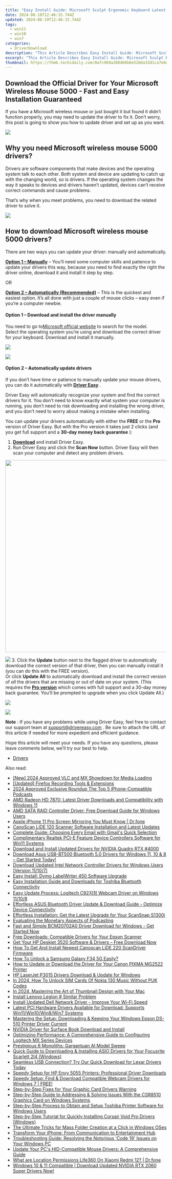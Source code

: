 ```yaml
---
title: "Easy Install Guide: Microsoft Sculpt Ergonomic Keyboard Latest Firmware Upgrade"
date: 2024-08-18T12:46:15.744Z
updated: 2024-08-19T12:46:15.744Z
tags:
  - win11
  - win10
  - win7
categories:
  - DriverDownload
description: "This Article Describes Easy Install Guide: Microsoft Sculpt Ergonomic Keyboard Latest Firmware Upgrade"
excerpt: "This Article Describes Easy Install Guide: Microsoft Sculpt Ergonomic Keyboard Latest Firmware Upgrade"
thumbnail: https://thmb.techidaily.com/0afc969a260468b6e52b6a33d1ca7e6eed63bd07ec976231956f9d4e1713d1ee.jpg
---
```


## Download the Official Driver for Your Microsoft Wireless Mouse 5000 - Fast and Easy Installation Guaranteed

If you have a Microsoft wireless mouse or just bought it but found it didn’t function properly, you may need to update the driver to fix it. Don’t worry, this post is going to show you how to update driver and set up as you want.

<!-- affiliate ads begin -->
<a href="https://secure.2checkout.com/order/checkout.php?PRODS=3546200&QTY=1&AFFILIATE=108875&CART=1"><img src="http://www.binteko.com/sites/default/files/banner01_468x60a.gif" border="0"></a>
<!-- affiliate ads end -->
## Why you need Microsoft wireless mouse 5000 drivers?

 Drivers are software components that make devices and the operating system talk to each other. Both system and device are updating to catch up with the changing world, so is drivers. If the operating system changes the way it speaks to devices and drivers haven’t updated, devices can’t receive correct commands and cause problems.

 That’s why when you meet problems, you need to download the related driver to solve it.

<!-- affiliate ads begin -->
<a href="https://secure.2checkout.com/order/checkout.php?PRODS=2201613&QTY=1&AFFILIATE=108875&CART=1"><img src="https://www.macdvdripperpro.com/images/devices-3.png" border="0"></a>
<!-- affiliate ads end -->
## How to download Microsoft wireless mouse 5000 drivers?

 There are two ways you can update your driver: manually and automatically.

**[Option 1 – Manually](https://tools.techidaily.com/drivereasy/download/)**  – You’ll need some computer skills and patience to update your drivers this way, because you need to find exactly the right the driver online, download it and install it step by step.

OR

**[Option 2 – Automatically (Recommended)](https://www.drivereasy.com/knowledge/download-microsoft-wireless-mouse-5000-driver-easily-quickly/#op2)**  – This is the quickest and easiest option. It’s all done with just a couple of mouse clicks – easy even if you’re a computer newbie.

#### **Option 1 –** **Download and install the driver manually**

 You need to go to[Microsoft official website](https://www.microsoft.com/accessories/en-us/d/wireless-mouse-5000) to search for the model.  
 Select the operating system you’re using and download the correct driver for your keyboard. Download and install it manually.

<!-- affiliate ads begin -->
<a href="https://secure.2checkout.com/order/checkout.php?PRODS=19080710&QTY=1&AFFILIATE=108875&CART=1"><img src="https://smart-seo-tool.com/images/SmartSEOAuditorBox.png" border="0"></a>
<!-- affiliate ads end -->
![](https://images.drivereasy.com/wp-content/uploads/2019/09/500-1024x493.jpg)

#### **Option 2 – Automatically update drivers**

 If you don’t have time or patience to manually update your mouse drivers, you can do it automatically with **[Driver Easy](https://tools.techidaily.com/drivereasy/download/)**  .

 Driver Easy will automatically recognize your system and find the correct drivers for it. You don’t need to know exactly what system your computer is running, you don’t need to risk downloading and installing the wrong driver, and you don’t need to worry about making a mistake when installing.

 You can update your drivers automatically with either the **FREE** or the **Pro** version of Driver Easy. But with the Pro version it takes just 2 clicks (and you get full support and a **30-day money back guarantee** ):

1. **[Download](https://tools.techidaily.com/drivereasy/download/)**  and install Driver Easy.
2. Run Driver Easy and click the **Scan Now** button. Driver Easy will then scan your computer and detect any problem drivers.  
<!-- affiliate ads begin -->
<a href="https://appsumo.8odi.net/c/5597632/2068411/7443" target="_top" id="2068411"><img src="//a.impactradius-go.com/display-ad/7443-2068411" border="0" alt="" width="1200" height="600"/></a><img height="0" width="0" src="https://appsumo.8odi.net/i/5597632/2068411/7443" style="position:absolute;visibility:hidden;" border="0" />
<!-- affiliate ads end -->
![](https://images.drivereasy.com/wp-content/uploads/2019/09/amd1-1.jpg)
3. Click the **Update**  button next to the flagged driver to automatically download the correct version of that driver, then you can manually install it (you can do this with the FREE version).  
 Or click **Update All** to automatically download and install the correct version of _all_ the drivers that are missing or out of date on your system. (This requires the **[Pro version](https://tools.techidaily.com/drivereasy/download/)**  which comes with full support and a 30-day money back guarantee. You’ll be prompted to upgrade when you click Update All.)  
<!-- affiliate ads begin -->
<a href="https://shop.copernic.com/order/checkout.php?PRODS=41033101&QTY=1&AFFILIATE=108875&CART=1"><img src="https://secure.2checkout.com/images/merchant/8d30aa96e72440759f74bd2306c1fa3d/Copernic-2023-Affiliate-728x90-Elite.png" border="0"></a>
<!-- affiliate ads end -->
![](https://images.drivereasy.com/wp-content/uploads/2019/09/5000.jpg)

**Note** : If you have any problems while using Driver Easy, feel free to contact our support team at [support@drivereasy.com](https://tools.techidaily.com/drivereasy/download/) .
 Be sure to attach the URL of this article if needed for more expedient and efficient guidance.

 Hope this article will meet your needs. If you have any questions, please leave comments below, we’ll try our best to help.

* [Drivers](https://tools.techidaily.com/drivereasy/download/)

<ins class="adsbygoogle"
     style="display:block"
     data-ad-format="autorelaxed"
     data-ad-client="ca-pub-7571918770474297"
     data-ad-slot="1223367746"></ins>



<ins class="adsbygoogle"
     style="display:block"
     data-ad-client="ca-pub-7571918770474297"
     data-ad-slot="8358498916"
     data-ad-format="auto"
     data-full-width-responsive="true"></ins>

<span class="atpl-alsoreadstyle">Also read:</span>
<div><ul>
<li><a href="https://vp-tips.techidaily.com/new-2024-approved-vlc-and-mx-showdown-for-media-loading/"><u>[New] 2024 Approved  VLC and MX Showdown for Media Loading</u></a></li>
<li><a href="https://remote-screen-capture.techidaily.com/updated-firefox-recording-tools-and-extensions/"><u>[Updated] Firefox Recording Tools & Extensions</u></a></li>
<li><a href="https://fox-hovers.techidaily.com/2024-approved-exclusive-roundup-the-top-5-iphone-compatible-podcasts/"><u>2024 Approved  Exclusive Roundup  The Top 5 iPhone-Compatible Podcasts</u></a></li>
<li><a href="https://win-amazing.techidaily.com/amd-radeon-hd-7870-latest-driver-downloads-and-compatibility-with-windows-11/"><u>AMD Radeon HD 7870: Latest Driver Downloads and Compatibility with Windows 11</u></a></li>
<li><a href="https://win-amazing.techidaily.com/amd-sata-raid-controller-driver-free-download-guide-for-windows-users/"><u>AMD SATA RAID Controller Driver: Free Download Guide for Windows Users</u></a></li>
<li><a href="https://screen-mirror.techidaily.com/apple-iphone-11-pro-screen-mirroring-you-must-know-drfone-by-drfone-ios/"><u>Apple iPhone 11 Pro Screen Mirroring You Must Know | Dr.fone</u></a></li>
<li><a href="https://win-dash.techidaily.com/canoscan-lide-120-scanner-software-installation-and-latest-updates/"><u>CanoScan LiDE 120 Scanner Software Installation and Latest Updates</u></a></li>
<li><a href="https://technical-tips.techidaily.com/complete-guide-choosing-every-email-with-gmails-quick-selection/"><u>Complete Guide: Choosing Every Email with Gmail's Quick Selection</u></a></li>
<li><a href="https://win-amazing.techidaily.com/complimentary-realtek-pci-e-feature-device-controllers-software-for-win11-systems/"><u>Complimentary Realtek PCI-E Feature Device Controllers Software for Win11 Systems</u></a></li>
<li><a href="https://win-amazing.techidaily.com/download-and-install-updated-drivers-for-nvidia-quadro-rtx-4000/"><u>Download and Install Updated Drivers for NVIDIA Quadro RTX #4000</u></a></li>
<li><a href="https://win-amazing.techidaily.com/1722964841048-download-asus-usb-bt500-bluetooth-50-drivers-for-windows-11-10-and-8-get-started-today/"><u>Download Asus USB-BT500 Bluetooth 5.0 Drivers for Windows 11, 10 & 8 – Get Started Today!</u></a></li>
<li><a href="https://win-amazing.techidaily.com/download-updated-intel-network-controller-drivers-for-windows-users-version-11107/"><u>Download Updated Intel Network Controller Drivers for Windows Users (Version 11/10/7)</u></a></li>
<li><a href="https://win-amazing.techidaily.com/easy-install-dymo-labelwriter-450-software-upgrade/"><u>Easy Install: Dymo LabelWriter 450 Software Upgrade</u></a></li>
<li><a href="https://win-amazing.techidaily.com/easy-installation-guide-and-downloads-for-toshiba-bluetooth-connectivity/"><u>Easy Installation Guide and Downloads for Toshiba Bluetooth Connectivity</u></a></li>
<li><a href="https://win-amazing.techidaily.com/easy-update-process-logitech-c92-webcam-driver-on-windows-11108/"><u>Easy Update Process: Logitech C92지청 Webcam Driver on Windows 11/10/8</u></a></li>
<li><a href="https://win-amazing.techidaily.com/effortless-asus-bluetooth-driver-update-and-download-guide-optimize-device-connectivity/"><u>Effortless ASUS Bluetooth Driver Update & Download Guide - Optimize Device Connectivity</u></a></li>
<li><a href="https://win-amazing.techidaily.com/effortless-installation-get-the-latest-upgrade-for-your-scansnap-s1300i/"><u>Effortless Installation: Get the Latest Upgrade for Your ScanSnap S1300i</u></a></li>
<li><a href="https://extra-information.techidaily.com/evaluating-the-monetary-aspects-of-podcasting/"><u>Evaluating the Monetary Aspects of Podcasting</u></a></li>
<li><a href="https://win-amazing.techidaily.com/1722973902063-fast-and-simple-bcm20702a0-driver-download-for-windows-get-started-now/"><u>Fast and Simple BCM20702A0 Driver Download for Windows - Get Started Now</u></a></li>
<li><a href="https://win-amazing.techidaily.com/free-downloads-compatible-drivers-for-your-epson-scanner/"><u>Free Downloads: Compatible Drivers for Your Epson Scanner</u></a></li>
<li><a href="https://win-amazing.techidaily.com/get-your-hp-deskjet-3520-software-and-drivers-free-download-now/"><u>Get Your HP Deskjet 3520 Software & Drivers – Free Download Now</u></a></li>
<li><a href="https://win-amazing.techidaily.com/how-to-get-and-install-newest-canoscan-lide-220-scandriver-firmware/"><u>How To Get And Install Newest Canoscan LiDE 220 ScanDriver Firmware</u></a></li>
<li><a href="https://android-unlock.techidaily.com/how-to-unlock-a-samsung-galaxy-f34-5g-easily-by-drfone-android/"><u>How To Unlock a Samsung Galaxy F34 5G Easily?</u></a></li>
<li><a href="https://win-amazing.techidaily.com/how-to-update-or-download-the-driver-for-your-canon-pixma-mg2522-printer/"><u>How to Update or Download the Driver for Your Canon PIXMA MG2522 Printer</u></a></li>
<li><a href="https://win-amazing.techidaily.com/hp-laserjet-p3015-drivers-download-and-update-for-windows/"><u>HP LaserJet P3015 Drivers Download & Update for Windows</u></a></li>
<li><a href="https://sim-unlock.techidaily.com/in-2024-how-to-unlock-sim-cards-of-nokia-130-music-without-puk-codes-by-drfone-android/"><u>In 2024, How To Unlock SIM Cards Of Nokia 130 Music Without PUK Codes</u></a></li>
<li><a href="https://youtube-sure.techidaily.com/24-mastering-the-art-of-thumbnail-design-with-your-mac/"><u>In 2024, Mastering the Art of Thumbnail Design with Your Mac</u></a></li>
<li><a href="https://win-amazing.techidaily.com/install-lenovo-legion-similar-problem/"><u>Install Lenovo Legion # Similar Problem</u></a></li>
<li><a href="https://win-amazing.techidaily.com/install-updated-dell-network-driver-improve-your-wi-fi-speed/"><u>Install Updated Dell Network Driver - Improve Your Wi-Fi Speed</u></a></li>
<li><a href="https://win-amazing.techidaily.com/latest-pci-hardware-drivers-available-for-download-supports-win11win10win8win7-systems/"><u>Latest PCI Hardware Drivers Available for Download: Supports Win11/Win10/Win8/Win7 Systems</u></a></li>
<li><a href="https://win-amazing.techidaily.com/mastering-the-setup-downloading-and-keeping-your-windows-epson-ds-510-printer-driver-current/"><u>Mastering the Setup: Downloading & Keeping Your Windows Epson DS-510 Printer Driver Current</u></a></li>
<li><a href="https://win-amazing.techidaily.com/nvidia-driver-for-surface-book-download-and-install/"><u>NVIDIA Driver for Surface Book Download and Install</u></a></li>
<li><a href="https://win-amazing.techidaily.com/optimizing-performance-a-comprehensive-guide-to-configuring-logitech-mx-series-devices/"><u>Optimizing Performance: A Comprehensive Guide to Configuring Logitech MX Series Devices</u></a></li>
<li><a href="https://tech-haven.techidaily.com/prestigious-6-monoliths-gargantuan-ai-model-sweep/"><u>Prestigious 6 Monoliths: Gargantuan AI Model Sweep</u></a></li>
<li><a href="https://win-amazing.techidaily.com/quick-guide-to-downloading-and-installing-asio-drivers-for-your-focusrite-scarlett-2i4-windows/"><u>Quick Guide to Downloading & Installing ASIO Drivers for Your Focusrite Scarlett 2I4 (Windows)</u></a></li>
<li><a href="https://win-amazing.techidaily.com/seamless-usb-connection-try-our-quick-download-for-lexar-drivers-today/"><u>Seamless USB Connection? Try Our Quick Download for Lexar Drivers Today</u></a></li>
<li><a href="https://win-amazing.techidaily.com/speedy-setup-for-hp-envy-5055-printers-professional-driver-downloads/"><u>Speedy Setup for HP Envy 5055 Printers: Professional Driver Downloads</u></a></li>
<li><a href="https://win-amazing.techidaily.com/1722956294471-speedy-setup-find-and-download-compatible-webcam-drivers-for-windows-7-free/"><u>Speedy Setup: Find & Download Compatible Webcam Drivers for Windows 7 | FREE!</u></a></li>
<li><a href="https://win-amazing.techidaily.com/1722976550466-step-by-step-fixes-for-your-graphic-card-drivers-warning/"><u>Step-by-Step Fixes for Your Graphic Card Drivers Warning</u></a></li>
<li><a href="https://win-amazing.techidaily.com/step-by-step-guide-to-addressing-and-solving-issues-with-the-csr8510-graphics-card-on-windows-systems/"><u>Step-by-Step Guide to Addressing & Solving Issues With the CSR8510 Graphics Card on Windows Systems</u></a></li>
<li><a href="https://win-amazing.techidaily.com/step-by-step-process-to-obtain-and-setup-toshiba-printer-software-for-windows-users/"><u>Step-by-Step Process to Obtain and Setup Toshiba Printer Software for Windows Users</u></a></li>
<li><a href="https://win-amazing.techidaily.com/step-by-step-tutorial-for-quickly-installing-corsair-void-pro-drivers-windows/"><u>Step-by-Step Tutorial for Quickly Installing Corsair Void Pro Drivers (Windows)</u></a></li>
<li><a href="https://win11.techidaily.com/the-ultimate-tricks-for-mass-folder-creation-at-a-click-in-windows-oses/"><u>The Ultimate Tricks for Mass Folder Creation at a Click in Windows OSes</u></a></li>
<li><a href="https://games-able.techidaily.com/transform-your-iphone-from-communication-to-entertainment-hub/"><u>Transform Your iPhone: From Communication to Entertainment Hub</u></a></li>
<li><a href="https://technical-tips.techidaily.com/troubleshooting-guide-resolving-the-notorious-code-19-issues-on-your-windows-pc/"><u>Troubleshooting Guide: Resolving the Notorious 'Code 19' Issues on Your Windows PC</u></a></li>
<li><a href="https://win-amazing.techidaily.com/update-your-pcs-hid-compatible-mouse-drivers-a-comprehensive-guide/"><u>Update Your PC's HID-Compatible Mouse Drivers: A Comprehensive Guide</u></a></li>
<li><a href="https://fake-location.techidaily.com/what-are-location-permissions-life360-on-xiaomi-redmi-12-drfone-by-drfone-virtual-android/"><u>What are Location Permissions Life360 On Xiaomi Redmi 12? | Dr.fone</u></a></li>
<li><a href="https://win-amazing.techidaily.com/1722978570691-windows-10-and-11-compatible-download-updated-nvidia-rtx-2060-super-drivers-now/"><u>Windows 10 & 11 Compatible | Download Updated NVIDIA RTX 2060 Super Drivers Now!</u></a></li>
</ul></div>
